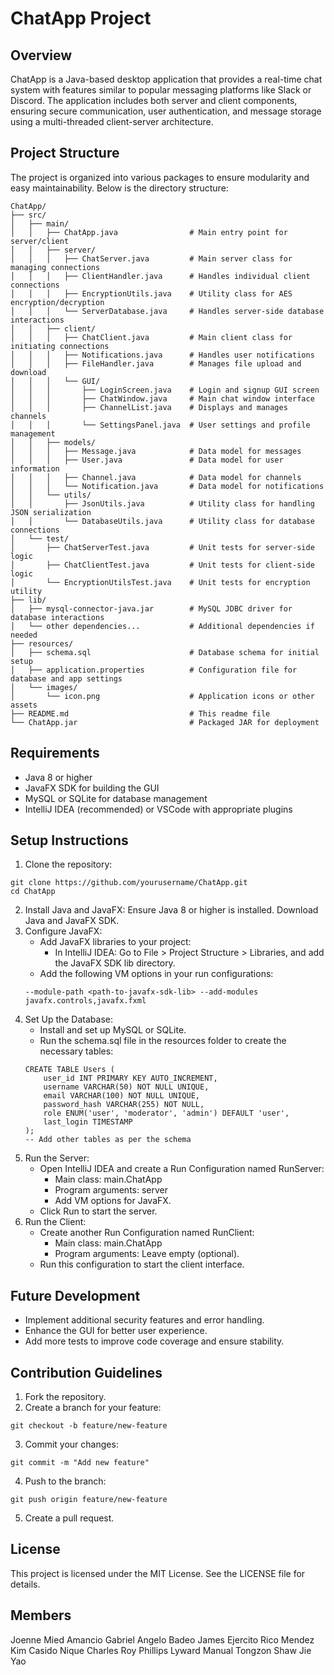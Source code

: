 # ChatApp Project

## Overview
ChatApp is a Java-based desktop application that provides a real-time chat system with features similar to popular messaging platforms like Slack or Discord. The application includes both server and client components, ensuring secure communication, user authentication, and message storage using a multi-threaded client-server architecture.

## Project Structure
The project is organized into various packages to ensure modularity and easy maintainability. Below is the directory structure:

```plaintext
ChatApp/
├── src/
│   ├── main/
│   │   ├── ChatApp.java                # Main entry point for server/client
│   │   ├── server/
│   │   │   ├── ChatServer.java         # Main server class for managing connections
│   │   │   ├── ClientHandler.java      # Handles individual client connections
│   │   │   ├── EncryptionUtils.java    # Utility class for AES encryption/decryption
│   │   │   └── ServerDatabase.java     # Handles server-side database interactions
│   │   ├── client/
│   │   │   ├── ChatClient.java         # Main client class for initiating connections
│   │   │   ├── Notifications.java      # Handles user notifications
│   │   │   ├── FileHandler.java        # Manages file upload and download
│   │   │   └── GUI/
│   │   │       ├── LoginScreen.java    # Login and signup GUI screen
│   │   │       ├── ChatWindow.java     # Main chat window interface
│   │   │       ├── ChannelList.java    # Displays and manages channels
│   │   │       └── SettingsPanel.java  # User settings and profile management
│   │   ├── models/
│   │   │   ├── Message.java            # Data model for messages
│   │   │   ├── User.java               # Data model for user information
│   │   │   ├── Channel.java            # Data model for channels
│   │   │   └── Notification.java       # Data model for notifications
│   │   └── utils/
│   │       ├── JsonUtils.java          # Utility class for handling JSON serialization
│   │       └── DatabaseUtils.java      # Utility class for database connections
│   └── test/
│       ├── ChatServerTest.java         # Unit tests for server-side logic
│       ├── ChatClientTest.java         # Unit tests for client-side logic
│       └── EncryptionUtilsTest.java    # Unit tests for encryption utility
├── lib/
│   ├── mysql-connector-java.jar        # MySQL JDBC driver for database interactions
│   └── other dependencies...           # Additional dependencies if needed
├── resources/
│   ├── schema.sql                      # Database schema for initial setup
│   ├── application.properties          # Configuration file for database and app settings
│   └── images/
│       └── icon.png                    # Application icons or other assets
├── README.md                           # This readme file
└── ChatApp.jar                         # Packaged JAR for deployment
```
## Requirements
- Java 8 or higher 
- JavaFX SDK for building the GUI
- MySQL or SQLite for database management 
- IntelliJ IDEA (recommended) or VSCode with appropriate plugins

## Setup Instructions
1. Clone the repository:
```plaintext
git clone https://github.com/yourusername/ChatApp.git
cd ChatApp
```
2. Install Java and JavaFX: Ensure Java 8 or higher is installed. Download Java and JavaFX SDK. 
3. Configure JavaFX:
   - Add JavaFX libraries to your project:
     - In IntelliJ IDEA: Go to File > Project Structure > Libraries, and add the JavaFX SDK lib directory. 
   - Add the following VM options in your run configurations:
   ```plaintext 
   --module-path <path-to-javafx-sdk-lib> --add-modules javafx.controls,javafx.fxml
4. Set Up the Database:
   - Install and set up MySQL or SQLite. 
   - Run the schema.sql file in the resources folder to create the necessary tables:
   ```plaintext
   CREATE TABLE Users (
       user_id INT PRIMARY KEY AUTO_INCREMENT,
       username VARCHAR(50) NOT NULL UNIQUE,
       email VARCHAR(100) NOT NULL UNIQUE,
       password_hash VARCHAR(255) NOT NULL,
       role ENUM('user', 'moderator', 'admin') DEFAULT 'user',
       last_login TIMESTAMP
   );
   -- Add other tables as per the schema
   ```
5. Run the Server:
   - Open IntelliJ IDEA and create a Run Configuration named RunServer:
       - Main class: main.ChatApp
       - Program arguments: server
       - Add VM options for JavaFX.
   - Click Run to start the server. 
6. Run the Client:
    - Create another Run Configuration named RunClient:
        - Main class: main.ChatApp
        - Program arguments: Leave empty (optional).
    - Run this configuration to start the client interface.

## Future Development
- Implement additional security features and error handling.
- Enhance the GUI for better user experience.
- Add more tests to improve code coverage and ensure stability.

## Contribution Guidelines
1. Fork the repository.
2. Create a branch for your feature:
```plaintext
git checkout -b feature/new-feature
```
3. Commit your changes:
```plaintext
git commit -m "Add new feature"
```
4. Push to the branch:

```plaintext
git push origin feature/new-feature
```
5. Create a pull request.

## License

This project is licensed under the MIT License. See the LICENSE file for details.

## Members

Joenne Mied Amancio
Gabriel Angelo Badeo
James Ejercito
Rico Mendez
Kim Casido Nique
Charles Roy Phillips
Lyward Manual Tongzon
Shaw Jie Yao

